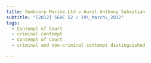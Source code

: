 ```yaml
---
title: Sembcorp Marine Ltd v Aurol Anthony Sabastian
subtitle: "[2012] SGHC 52 / 19\_March\_2012"
tags:
  - Contempt of Court
  - criminal contempt
  - Contempt of Court
  - criminal and non-criminal contempt distinguished

---
```


